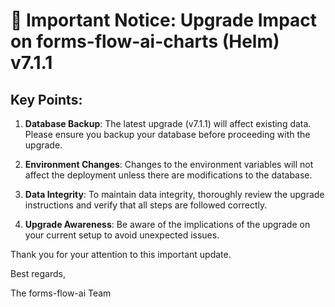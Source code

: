 # 🚨 Important Notice: Upgrade Impact on forms-flow-ai-charts (Helm) v7.1.1

## Key Points:

1. **Database Backup**: The latest upgrade (v7.1.1) will affect existing data. Please ensure you backup your database before proceeding with the upgrade.

2. **Environment Changes**: Changes to the environment variables will not affect the deployment unless there are modifications to the database.

3. **Data Integrity**: To maintain data integrity, thoroughly review the upgrade instructions and verify that all steps are followed correctly.

4. **Upgrade Awareness**: Be aware of the implications of the upgrade on your current setup to avoid unexpected issues.

Thank you for your attention to this important update.

Best regards,

The forms-flow-ai Team
